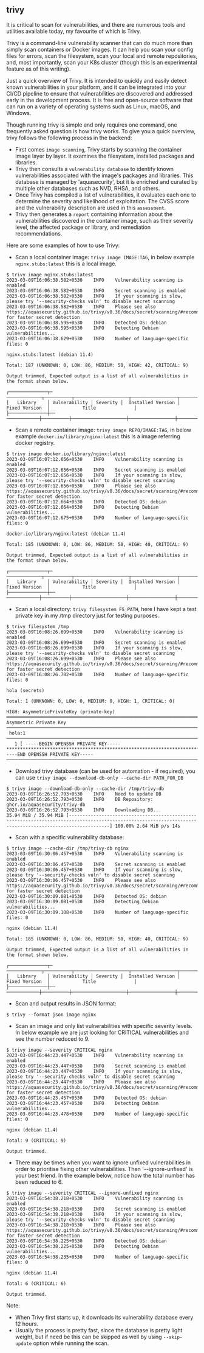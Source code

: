 ## trivy ##

It is critical to scan for vulnerabilities, and there are numerous tools and utilities available today, my favourite of which is Trivy.

Trivy is a command-line vulnerability scanner that can do much more than simply scan containers or Docker images. It can help you scan your config files for errors, scan the filesystem, scan your local and remote repositories, and, most importantly, scan your K8s cluster (though this is an experimental feature as of this writing).

Just a quick overview of Trivy. It is intended to quickly and easily detect known vulnerabilities in your platform, and it can be integrated into your CI/CD pipeline to ensure that vulnerabilities are discovered and addressed early in the development process. It is free and open-source software that can run on a variety of operating systems such as Linux, macOS, and Windows.

Though running trivy is simple and only requires one command, one frequently asked question is how trivy works. To give you a quick overview, trivy follows the following process in the backend:
- First comes `image scanning`, Trivy starts by scanning the container image layer by layer. It examines the filesystem, installed packages and libraries.
- Trivy then consults a `vulnerability database` to identify known vulnerabilities associated with the image's packages and libraries. This database is managed by 'aquasecurity', but it is enriched and curated by multiple other databases such as NVD, RHSA, and others.
- Once Trivy has compiled a list of vulnerabilities, it evaluates each one to determine the severity and likelihood of exploitation. The CVSS score and the vulnerability description are used in this `assessment`.
- Trivy then generates a `report` containing information about the vulnerabilities discovered in the container image, such as their severity level, the affected package or library, and remediation recommendations.


Here are some examples of how to use Trivy:

- Scan a local container image: `trivy image IMAGE:TAG`, in below example `nginx.stubs:latest` this is a local image.
```
$ trivy image nginx.stubs:latest
2023-03-09T16:06:38.582+0530	INFO	Vulnerability scanning is enabled
2023-03-09T16:06:38.582+0530	INFO	Secret scanning is enabled
2023-03-09T16:06:38.582+0530	INFO	If your scanning is slow, please try '--security-checks vuln' to disable secret scanning
2023-03-09T16:06:38.582+0530	INFO	Please see also https://aquasecurity.github.io/trivy/v0.36/docs/secret/scanning/#recommendation for faster secret detection
2023-03-09T16:06:38.595+0530	INFO	Detected OS: debian
2023-03-09T16:06:38.595+0530	INFO	Detecting Debian vulnerabilities...
2023-03-09T16:06:38.629+0530	INFO	Number of language-specific files: 0

nginx.stubs:latest (debian 11.4)

Total: 187 (UNKNOWN: 0, LOW: 86, MEDIUM: 50, HIGH: 42, CRITICAL: 9)

Output trimmed, Expected output is a list of all vulnerabilities in the format shown below.

┌──────────────┬─ ─────────────┬──────────┬────────────────────┬─────────────────┬───────────────────────────────┐
│   Library    │ Vulnerability │ Severity │  Installed Version │  Fixed Version  │            Title              │
├──────────────┼── ────────────┼──────────┼────────────────────┼─────────────────┼───────────────────────────────┤

```

- Scan a remote container image: `trivy image REPO/IMAGE:TAG`, in below example `docker.io/library/nginx:latest` this is a image referring docker registry.
```
$ trivy image docker.io/library/nginx:latest
2023-03-09T16:07:12.656+0530	INFO	Vulnerability scanning is enabled
2023-03-09T16:07:12.656+0530	INFO	Secret scanning is enabled
2023-03-09T16:07:12.656+0530	INFO	If your scanning is slow, please try '--security-checks vuln' to disable secret scanning
2023-03-09T16:07:12.656+0530	INFO	Please see also https://aquasecurity.github.io/trivy/v0.36/docs/secret/scanning/#recommendation for faster secret detection
2023-03-09T16:07:12.664+0530	INFO	Detected OS: debian
2023-03-09T16:07:12.664+0530	INFO	Detecting Debian vulnerabilities...
2023-03-09T16:07:12.675+0530	INFO	Number of language-specific files: 0

docker.io/library/nginx:latest (debian 11.4)

Total: 185 (UNKNOWN: 0, LOW: 86, MEDIUM: 50, HIGH: 40, CRITICAL: 9)

Output trimmed, Expected output is a list of all vulnerabilities in the format shown below.

┌──────────────┬─ ─────────────┬──────────┬────────────────────┬─────────────────┬───────────────────────────────┐
│   Library    │ Vulnerability │ Severity │  Installed Version │  Fixed Version  │            Title              │
├──────────────┼── ────────────┼──────────┼────────────────────┼─────────────────┼───────────────────────────────┤

```

- Scan a local directory: `trivy filesystem FS_PATH`, here I have kept a test private key in my /tmp directory just for testing purposes.
```
$ trivy filesystem /tmp
2023-03-09T16:08:26.699+0530	INFO	Vulnerability scanning is enabled
2023-03-09T16:08:26.699+0530	INFO	Secret scanning is enabled
2023-03-09T16:08:26.699+0530	INFO	If your scanning is slow, please try '--security-checks vuln' to disable secret scanning
2023-03-09T16:08:26.699+0530	INFO	Please see also https://aquasecurity.github.io/trivy/v0.36/docs/secret/scanning/#recommendation for faster secret detection
2023-03-09T16:08:26.702+0530	INFO	Number of language-specific files: 0

hola (secrets)

Total: 1 (UNKNOWN: 0, LOW: 0, MEDIUM: 0, HIGH: 1, CRITICAL: 0)

HIGH: AsymmetricPrivateKey (private-key)
════════════════════════════════════════════════════════════════════════════════════════════════════════════════════════════════════════════════════════════════════════════════════════════════════════════
Asymmetric Private Key
────────────────────────────────────────────────────────────────────────────────────────────────────────────────────────────────────────────────────────────────────────────────────────────────────────────
 hola:1
────────────────────────────────────────────────────────────────────────────────────────────────────────────────────────────────────────────────────────────────────────────────────────────────────────────
   1 [ -----BEGIN OPENSSH PRIVATE KEY-----*********************************************************************************************************************************************************************************************************************************************************************************************************************************************************************************************************************************************************************************************************************************************************************************************************************************************************************************************************************************************************************************************************************************************************************************************************************************************************************************************************************************************************************************************************************************************************************************************************************************************************************************************************************************************************************************************************************************************************************************************-----END OPENSSH PRIVATE KEY-----
───────────────────────────────────────────────────────────────────────────────────────────────────────────────────────────────────────────────────────
```

- Download trivy database (can be used for automation - if required), you can use `trivy image --download-db-only --cache-dir PATH_FOR_DB`
```
$ trivy image --download-db-only --cache-dir /tmp/trivy-db
2023-03-09T16:26:52.793+0530	INFO	Need to update DB
2023-03-09T16:26:52.793+0530	INFO	DB Repository: ghcr.io/aquasecurity/trivy-db
2023-03-09T16:26:52.793+0530	INFO	Downloading DB...
35.94 MiB / 35.94 MiB [-----------------------------------------------------------------------------------------------------------------------------------------------------------] 100.00% 2.64 MiB p/s 14s
```

- Scan with a specific vulnerability database:
```
$ trivy image --cache-dir /tmp/trivy-db nginx
2023-03-09T16:30:06.457+0530	INFO	Vulnerability scanning is enabled
2023-03-09T16:30:06.457+0530	INFO	Secret scanning is enabled
2023-03-09T16:30:06.457+0530	INFO	If your scanning is slow, please try '--security-checks vuln' to disable secret scanning
2023-03-09T16:30:06.457+0530	INFO	Please see also https://aquasecurity.github.io/trivy/v0.36/docs/secret/scanning/#recommendation for faster secret detection
2023-03-09T16:30:09.081+0530	INFO	Detected OS: debian
2023-03-09T16:30:09.081+0530	INFO	Detecting Debian vulnerabilities...
2023-03-09T16:30:09.108+0530	INFO	Number of language-specific files: 0

nginx (debian 11.4)

Total: 185 (UNKNOWN: 0, LOW: 86, MEDIUM: 50, HIGH: 40, CRITICAL: 9)

Output trimmed, Expected output is a list of all vulnerabilities in the format shown below.

┌──────────────┬─ ─────────────┬──────────┬────────────────────┬─────────────────┬───────────────────────────────┐
│   Library    │ Vulnerability │ Severity │  Installed Version │  Fixed Version  │            Title              │
├──────────────┼── ────────────┼──────────┼────────────────────┼─────────────────┼───────────────────────────────┤

```

- Scan and output results in JSON format:
```
$ trivy --format json image nginx
```

- Scan an image and only list vulnerabilities with specific severity levels. In below example we are just looking for CRITICAL vulnerabilities and see the number reduced to 9.
```
$ trivy image --severity CRITICAL nginx
2023-03-09T16:44:23.447+0530	INFO	Vulnerability scanning is enabled
2023-03-09T16:44:23.447+0530	INFO	Secret scanning is enabled
2023-03-09T16:44:23.447+0530	INFO	If your scanning is slow, please try '--security-checks vuln' to disable secret scanning
2023-03-09T16:44:23.447+0530	INFO	Please see also https://aquasecurity.github.io/trivy/v0.36/docs/secret/scanning/#recommendation for faster secret detection
2023-03-09T16:44:23.457+0530	INFO	Detected OS: debian
2023-03-09T16:44:23.457+0530	INFO	Detecting Debian vulnerabilities...
2023-03-09T16:44:23.478+0530	INFO	Number of language-specific files: 0

nginx (debian 11.4)

Total: 9 (CRITICAL: 9)

Output trimmed.
```

- There may be times when you want to ignore unfixed vulnerabilities in order to prioritise fixing other vulnerabilities. Then '--ignore-unfixed' is your best friend. In the example below, notice how the total number has been reduced to 6.
```
$ trivy image --severity CRITICAL --ignore-unfixed nginx 
2023-03-09T16:54:38.218+0530	INFO	Vulnerability scanning is enabled
2023-03-09T16:54:38.218+0530	INFO	Secret scanning is enabled
2023-03-09T16:54:38.218+0530	INFO	If your scanning is slow, please try '--security-checks vuln' to disable secret scanning
2023-03-09T16:54:38.218+0530	INFO	Please see also https://aquasecurity.github.io/trivy/v0.36/docs/secret/scanning/#recommendation for faster secret detection
2023-03-09T16:54:38.225+0530	INFO	Detected OS: debian
2023-03-09T16:54:38.225+0530	INFO	Detecting Debian vulnerabilities...
2023-03-09T16:54:38.235+0530	INFO	Number of language-specific files: 0

nginx (debian 11.4)

Total: 6 (CRITICAL: 6)

Output trimmed.
```

Note:
- When Trivy first starts up, it downloads its vulnerability database every 12 hours.
- Usually the process is pretty fast, since the database is pretty light weight, but if need be this can be skipped as well by using `--skip-update` option while running the scan.
